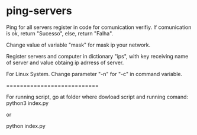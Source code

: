 # ping-servers
Ping for all servers register in code for comunication verifiy. If comunication is ok, return "Sucesso", else, return "Falha". 

Change value of variable "mask" for mask ip your network.

Register servers and computer in dictionary "ips", with key receiving name of server and value obtaing ip adrress of server.

For Linux System. Change parameter "-n" for "-c" in command variable.

===========================

For running script, go at folder where dowload script and running comand:
python3 index.py

or 

python index.py
